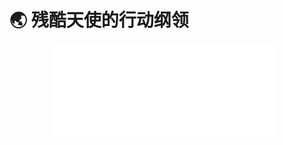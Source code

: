 # 🌏 残酷天使的行动纲领

<div style="text-align: center; margin: -10px 0 0 -10px">
  <iframe
    frameborder="no"
    border="0"
    marginwidth="0"
    marginheight="0"
    width=355
    height=150
    src="//music.163.com/outchain/player?type=2&id=535590199&auto=0"
  />
  <p style="text-align: center;">
    <a rel="nofollow" href="https://music.163.com/#/song?id=535590199">网易云直达</a>
  </p>
</div>

---

> 终于找到这个版本了
> <name>沧海_墨辰觞</name>

> 2018，使徒没有袭来。再次打开我的eva光碟，所带给我的已经不仅是热血了，更多的是对逝去的时光的缅怀与无奈
> <name>帐号已注销</name>

> 简直是非常棒的cover了！听到这首猛抬头哈哈哈哈！点❤️收藏一气呵成哈哈哈！非常感谢Lionad了 带给我们这么棒的曲子！非常棒！非常有感觉有气势的！
> <name>老攻我歇一会儿</name>

> 我的年度歌手是您呀❤
> <name>Wukiss</name>

> ⊙∀⊙！喜欢这个！
> <name>月鹿同学</name>

> 我的曲库里一定要有残酷天使的行动纲领这个曲子，带着这样的心情，专门找了一圈儿，最后留下了这个吉他版本
> <name>inostay</name>

> 弹得超棒，关注了
> <name>博丽灵梦01</name>